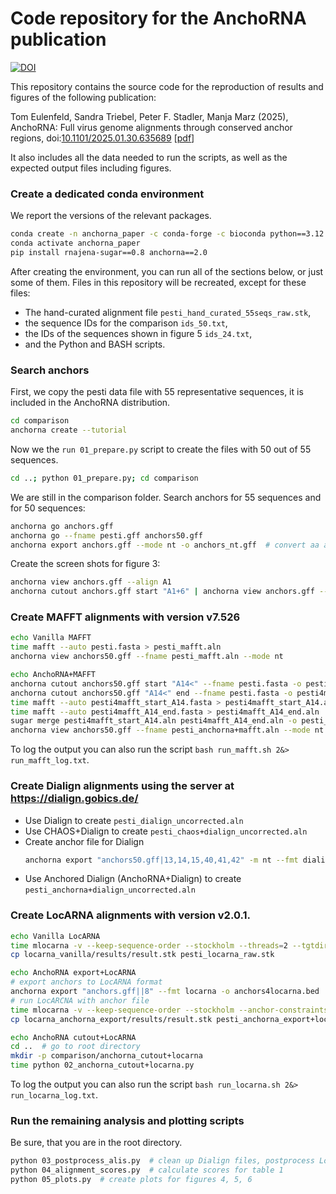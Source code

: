 # Code repository for the AnchoRNA publication
[![DOI](https://zenodo.org/badge/1013792670.svg)](https://doi.org/10.5281/zenodo.15807300)

This repository contains the source code for the reproduction of results and figures of the following publication:

Tom Eulenfeld, Sandra Triebel, Peter F. Stadler, Manja Marz (2025),
AnchoRNA: Full virus genome alignments through conserved anchor regions,
doi:[10.1101/2025.01.30.635689](https://doi.org/10.1101/2025.01.30.635689)
[[pdf](https://www.biorxiv.org/content/10.1101/2025.01.30.635689.full.pdf)]

It also includes all the data needed to run the scripts, as well as the expected output files including figures.

### Create a dedicated conda environment

We report the versions of the relevant packages.

```sh
conda create -n anchorna_paper -c conda-forge -c bioconda python==3.12 mafft==7.526 locarna=2.0
conda activate anchorna_paper
pip install rnajena-sugar==0.8 anchorna==2.0
```

After creating the environment, you can run all of the sections below, or just some of them.
Files in this repository will be recreated, except for these files:

* The hand-curated alignment file `pesti_hand_curated_55seqs_raw.stk`,
* the sequence IDs for the comparison `ids_50.txt`,
* the IDs of the sequences shown in figure 5 `ids_24.txt`,
* and the Python and BASH scripts.

### Search anchors

First, we copy the pesti data file with 55 representative sequences,
it is included in the AnchoRNA distribution.

```sh
cd comparison
anchorna create --tutorial
```

Now we  the `run 01_prepare.py` script to create the files with 50 out of 55 sequences.

```sh
cd ..; python 01_prepare.py; cd comparison
```

We are still in the comparison folder.
Search anchors for 55 sequences and for 50 sequences:

```sh
anchorna go anchors.gff
anchorna go --fname pesti.gff anchors50.gff
anchorna export anchors.gff --mode nt -o anchors_nt.gff  # convert aa anchors to nucleotides
```

Create the screen shots for figure 3:

```sh
anchorna view anchors.gff --align A1
anchorna cutout anchors.gff start "A1+6" | anchorna view anchors.gff --mode nt --align A0 --fname -
```

### Create MAFFT alignments with version v7.526

```sh
echo Vanilla MAFFT
time mafft --auto pesti.fasta > pesti_mafft.aln
anchorna view anchors50.gff --fname pesti_mafft.aln --mode nt

echo AnchoRNA+MAFFT
anchorna cutout anchors50.gff start "A14<" --fname pesti.fasta -o pesti4mafft_start_A14.fasta
anchorna cutout anchors50.gff "A14<" end --fname pesti.fasta -o pesti4mafft_A14_end.fasta
time mafft --auto pesti4mafft_start_A14.fasta > pesti4mafft_start_A14.aln
time mafft --auto pesti4mafft_A14_end.fasta > pesti4mafft_A14_end.aln
sugar merge pesti4mafft_start_A14.aln pesti4mafft_A14_end.aln -o pesti_anchorna+mafft.aln --fmtout fasta
anchorna view anchors50.gff --fname pesti_anchorna+mafft.aln --mode nt
```

To log the output you can also run the script `bash run_mafft.sh 2&> run_mafft_log.txt`.

### Create Dialign alignments using the server at https://dialign.gobics.de/

* Use Dialign to create `pesti_dialign_uncorrected.aln`
* Use CHAOS+Dialign to create `pesti_chaos+dialign_uncorrected.aln`
* Create anchor file for Dialign
  ```sh
  anchorna export "anchors50.gff|13,14,15,40,41,42" -m nt --fmt dialign --fname pesti.gff -o anchors4dialign.txt
  ```
* Use Anchored Dialign (AnchoRNA+Dialign) to create `pesti_anchorna+dialign_uncorrected.aln`

### Create LocARNA alignments with version v2.0.1.

```sh
echo Vanilla LocARNA
time mlocarna -v --keep-sequence-order --stockholm --threads=2 --tgtdir locarna_vanilla pesti.fasta
cp locarna_vanilla/results/result.stk pesti_locarna_raw.stk

echo AnchoRNA export+LocARNA
# export anchors to LocARNA format
anchorna export "anchors.gff||8" --fmt locarna -o anchors4locarna.bed
# run LocARCNA with anchor file
time mlocarna -v --keep-sequence-order --stockholm --anchor-constraints=anchors4locarna.bed --threads=2 --tgtdir locarna_anchorna_export pesti.fasta
cp locarna_anchorna_export/results/result.stk pesti_anchorna_export+locarna_raw.stk

echo AnchoRNA cutout+LocARNA
cd ..  # go to root directory
mkdir -p comparison/anchorna_cutout+locarna
time python 02_anchorna_cutout+locarna.py
```

To log the output you can also run the script `bash run_locarna.sh 2&> run_locarna_log.txt`.

### Run the remaining analysis and plotting scripts

Be sure, that you are in the root directory.

```sh
python 03_postprocess_alis.py  # clean up Dialign files, postprocess LocARNA files
python 04_alignment_scores.py  # calculate scores for table 1
python 05_plots.py  # create plots for figures 4, 5, 6
```
